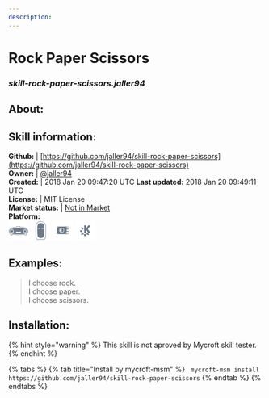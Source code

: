 ```yaml
---
description: 
---
```


# Rock Paper Scissors  
### _skill-rock-paper-scissors.jaller94_  
## About:  


## Skill information:  
**Github:** | [https://github.com/jaller94/skill-rock-paper-scissors](https://github.com/jaller94/skill-rock-paper-scissors)  
**Owner:** | [@jaller94](https://github.com/jaller94)  
**Created:** | 2018 Jan 20 09:47:20 UTC  **Last updated:** 2018 Jan 20 09:49:11 UTC  
**License:** | MIT License  
**Market status:** | [Not in Market](https://market.mycroft.ai/skill/)  
**Platform:**  
 ![Mark I](../.gitbook/assets/mark-1-icon.png)  ![Mark II](../.gitbook/assets/mark-2-icon.png)  ![Picroft](../.gitbook/assets/picroft-icon.png)  ![plasmoid](../.gitbook/assets/kde.png)   
## Examples:  
> I choose rock.  
> I choose paper.  
> I choose scissors.  
  
## Installation:  
{% hint style="warning" %}
This skill is not aproved by Mycroft skill tester.
{% endhint %}
    
{% tabs %}
{% tab title="Install by mycroft-msm" %}
``` mycroft-msm install https://github.com/jaller94/skill-rock-paper-scissors```
{% endtab %}
  {% endtabs %}
  